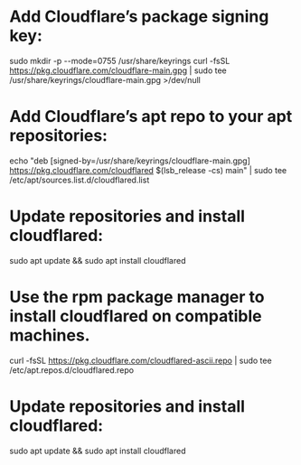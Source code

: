 # Add Cloudflare’s package signing key:

sudo mkdir -p --mode=0755 /usr/share/keyrings
curl -fsSL https://pkg.cloudflare.com/cloudflare-main.gpg | sudo tee /usr/share/keyrings/cloudflare-main.gpg >/dev/null

# Add Cloudflare’s apt repo to your apt repositories:

echo "deb [signed-by=/usr/share/keyrings/cloudflare-main.gpg] https://pkg.cloudflare.com/cloudflared $(lsb_release -cs) main" | sudo tee /etc/apt/sources.list.d/cloudflared.list

# Update repositories and install cloudflared:

sudo apt update && sudo apt install cloudflared

# Use the rpm package manager to install cloudflared on compatible machines.

curl -fsSL https://pkg.cloudflare.com/cloudflared-ascii.repo | sudo tee /etc/apt.repos.d/cloudflared.repo

# Update repositories and install cloudflared:

sudo apt update && sudo apt install cloudflared
